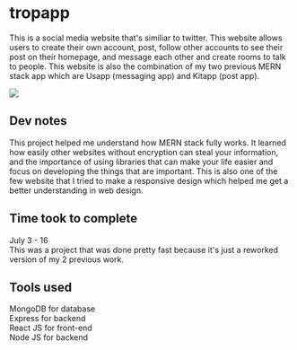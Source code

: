 # tropapp
This is a social media website that's similiar to twitter. This website allows users to create their own account, post, follow other accounts to see their post on their homepage, 
and message each other and create rooms to talk to people. This website is also the combination of my two previous MERN stack app which are Usapp (messaging app) and Kitapp (post app).

<img src="https://i.imgur.com/QQRwF3l.png" />

## Dev notes
This project helped me understand how MERN stack fully works. It learned how easily other websites without encryption can steal your information, and the importance of using libraries that can make your life easier
and focus on developing the things that are important. This is also one of the few website that I tried to make a responsive design which helped me get a better understanding in web design.

## Time took to complete
July 3 - 16 <br/>
This was a project that was done pretty fast because it's just a reworked version of my 2 previous work.

## Tools used
MongoDB for database<br/>
Express for backend<br/>
React JS for front-end<br/>
Node JS for backend<br/>
